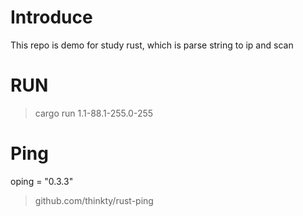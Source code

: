 # Introduce

This repo is demo for study rust, which is parse string to ip and scan

# RUN

> cargo run 1.1-88.1-255.0-255

# Ping

oping = "0.3.3"

> github.com/thinkty/rust-ping
